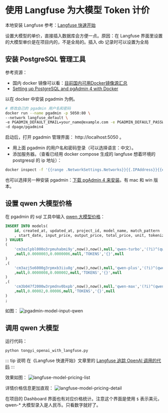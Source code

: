 # 使用 Langfuse 为大模型 Token 计价

本地安装 Langfuse 参考：[Langfuse 快速开始](/llm/langfuse/getting-started)

设置大模型的单价，直接插入数据库会方便一点。原因：在 Langfuse 界面里设置的大模型单价是在项目内的，不是全局的。插入 db 记录时可以设置为全局

## 安装 PostgreSQL 管理工具

参考资源：
* 国内 docker 镜像可以看：[目前国内可用Docker镜像源汇总](https://www.coderjia.cn/archives/dba3f94c-a021-468a-8ac6-e840f85867ea)
* [Setting up PostgreSQL and pgAdmin 4 with Docker](https://medium.com/@marvinjungre/get-postgresql-and-pgadmin-4-up-and-running-with-docker-4a8d81048aea)

以在 docker 中安装 pgadmin 为例。

```bash
# 修改自己的 pgadmin 用户名和密码
docker run --name pgadmin -p 5050:80 \
--network langfuse_default \
-e PGADMIN_DEFAULT_EMAIL=your_name@example.com -e PGADMIN_DEFAULT_PASSWORD=your_passwd \
-d dpage/pgadmin4
```

启动后，打开 pgadmin 管理界面： http://localhost:5050 。
* 用上面 pgadmin 的用户名和密码登录（可以选择语言：中文）。
* 添加服务器。（查看已经用 docker compose 生成的 langfuse 想着环境的 postgresql 的 ip 地址）：
```bash
docker inspect -f '{{range .NetworkSettings.Networks}}{{.IPAddress}}{{end}}' langfuse-db-1
```

也可以选择另一种安装 pgadmin：[下载 pgAdmin 4 来安装](https://www.pgadmin.org/download/)。有 mac 和 win 版本。

## 设置 qwen 大模型价格

在 pgadmin 的 sql 工具中输入 [qwen 大模型价格](https://help.aliyun.com/zh/model-studio/getting-started/models#9f8890ce29g5u)：

```sql
INSERT INTO models(
	id, created_at, updated_at, project_id, model_name, match_pattern
	, start_date, input_price, output_price, total_price, unit, tokenizer_config, tokenizer_id
) VALUES 
(
	'cm3azlpbl000o3rpmuhabmi9y',now(),now(),null,'qwen-turbo','(?i)^(qwen-turbo)(-[\da-zA-Z]+)*$'
	,null,0.0000003,0.0000006,null,'TOKENS','{}',null
)
,(
	'cm3azj5o6000g3rpmxb3iiu8g',now(),now(),null,'qwen-plus','(?i)^(qwen-plus)(-[\da-zA-Z]+)*$'
	,null,0.0000008,0.000002,null,'TOKENS','{}',null
)
,(
	'cm3b047f2000w3rpmdnv0bxpb',now(),now(),null,'qwen-max','(?i)^(qwen-max)(-[\da-zA-Z]+)*$'
	,null,0.00002,0.00006,null,'TOKENS','{}',null
)
;
```

如图：
![pgadmin-model-input-qwen](http://static.chenlb.com/img/langfuse/pgadmin-model-input-qwen.png)


## 调用 qwen 大模型

运行代码：
```bash
python tongyi_openai_with_langfuse.py
```

::: tip 说明
在《Langfuse 快速开始》文章里的 [Langfuse 追踪 OpenAI 调用的代码](/llm/langfuse/getting-started#追踪代码)
:::

效果如图：
![langfuse-model-pricing-list](http://static.chenlb.com/img/langfuse/langfuse-model-pricing-list.png)

详情价格信息更加直观：
![langfuse-model-pricing-detail](http://static.chenlb.com/img/langfuse/langfuse-model-pricing-detail.png)


在项目的 Dashboard 界面也有对应价格统计。注意这个界面是使用 `$` 表示美元，qwen-* 大模型录入是人民币。只看数字就好了。
